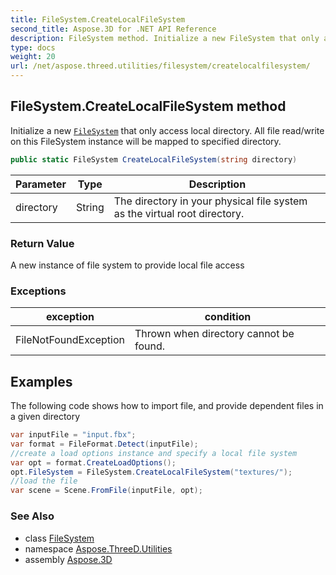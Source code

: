 ```yaml
---
title: FileSystem.CreateLocalFileSystem
second_title: Aspose.3D for .NET API Reference
description: FileSystem method. Initialize a new FileSystem that only access local directory. All file read/write on this FileSystem instance will be mapped to specified directory
type: docs
weight: 20
url: /net/aspose.threed.utilities/filesystem/createlocalfilesystem/
---
```

## FileSystem.CreateLocalFileSystem method

Initialize a new [`FileSystem`](../) that only access local directory. All file read/write on this FileSystem instance will be mapped to specified directory.

```csharp
public static FileSystem CreateLocalFileSystem(string directory)
```

| Parameter | Type | Description |
| --- | --- | --- |
| directory | String | The directory in your physical file system as the virtual root directory. |

### Return Value

A new instance of file system to provide local file access

### Exceptions

| exception | condition |
| --- | --- |
| FileNotFoundException | Thrown when directory cannot be found. |

## Examples

The following code shows how to import file, and provide dependent files in a given directory

```csharp
var inputFile = "input.fbx";
var format = FileFormat.Detect(inputFile);
//create a load options instance and specify a local file system
var opt = format.CreateLoadOptions();
opt.FileSystem = FileSystem.CreateLocalFileSystem("textures/");
//load the file
var scene = Scene.FromFile(inputFile, opt);
```

### See Also

* class [FileSystem](../)
* namespace [Aspose.ThreeD.Utilities](../../filesystem/)
* assembly [Aspose.3D](../../../)


